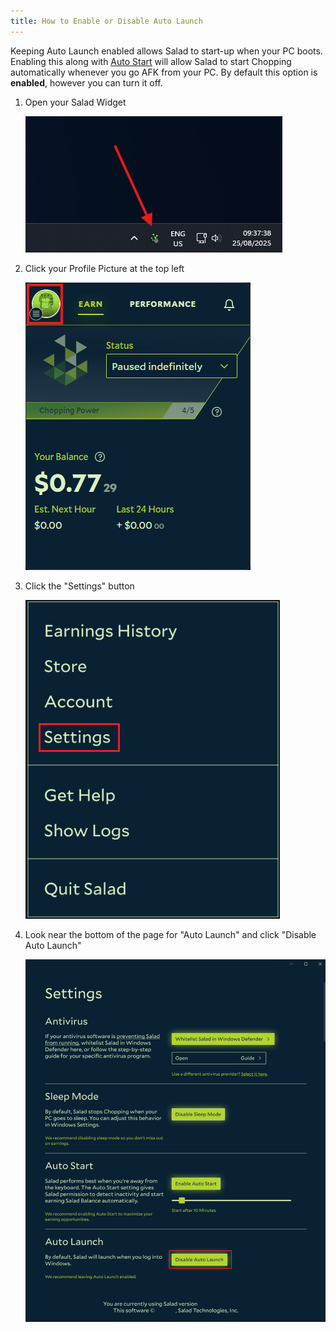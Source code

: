```yaml
---
title: How to Enable or Disable Auto Launch
---
```


Keeping Auto Launch enabled allows Salad to start-up when your PC boots. Enabling this along with
[Auto Start](/docs/guides/using-salad/how-to-enable-auto-start) will allow Salad to start Chopping automatically
whenever you go AFK from your PC. By default this option is **enabled**, however you can turn it off.

1. Open your Salad Widget

   ![](../../../../content/images/guides/using-salad/how-to-enable-or-disable-auto-launch-1.png)

2. Click your Profile Picture at the top left

   ![](../../../../content/images/guides/using-salad/how-to-enable-or-disable-auto-launch-2.png)

3. Click the "Settings" button

   ![](../../../../content/images/guides/using-salad/how-to-enable-or-disable-auto-launch-3.png)

4. Look near the bottom of the page for "Auto Launch" and click "Disable Auto Launch"

   ![](../../../../content/images/guides/using-salad/how-to-enable-or-disable-auto-launch-4.png)
